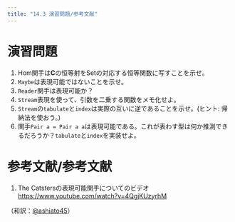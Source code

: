 ```yaml
---
title: "14.3 演習問題/参考文献"
---
```


# 演習問題

1. Hom関手は$\mathbf{C}$の恒等射を$\mathrm{Set}$の対応する恒等関数に写すことを示せ。
2. `Maybe`は表現可能ではないことを示せ。
3. `Reader`関手は表現可能か？
4. `Stream`表現を使って、引数を二乗する関数をメモ化せよ。
5. `Stream`の`tabulate`と`index`は実際の互いに逆であることを示せ。(ヒント: 帰納法を使おう。)
6. 関手`Pair a = Pair a a`は表現可能である。これが表わす型は何か推測できるだろうか？`tabulate`と`index`を実装せよ。


# 参考文献/参考文献

1. The Catstersの表現可能関手についてのビデオ https://www.youtube.com/watch?v=4QgjKUzyrhM



（和訳：[@ashiato45](https://twitter.com/ashiato45)）
